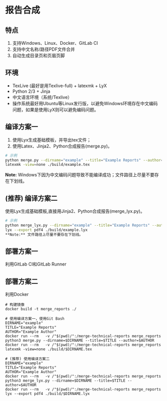 # 报告合成

## 特点
1. 支持Windows、Linux、Docker、GitLab CI
2. 支持中文名称/路径PDF文件合并
3. 自动生成目录页和页眉页脚

## 环境
- TexLive (最好是用Texlive-full) + latexmk + LyX
- Python 2/3 + Jinja
- 中文语言环境（系统/Texlive）
- 操作系统最好用Ubuntu等Linux发行版，以避免Windows环境存在中文编码问题，如果是使用LyX则可以避免编码问题。

## 编译方案一
1. 使用Lyx生成基础模板，并导出tex文件；
2. 使用Latex、Jinja2、Python合成报告(merge.py)。
``` bash
# 示例
python merge.py --dirname="example" --title="Example Reports" --author="Example Author"
latexmk -view=none ./build/example.tex
```

**Note:** Windows下因为中文编码问题导致不能编译成功；文件路径上尽量不要存在下划线。

## (推荐) 编译方案二
使用Lyx生成基础模板,直接用Jinja2、Python合成报告(merge_lyx.py)。
``` bash
# 示例
python merge_lyx.py --dirname="example" --title="Example Reports" --author="Example Author"
lyx --export pdf4 ./build/example.lyx
**Note:** 文件路径上尽量不要存在下划线。
```

## 部署方案一
利用GitLab CI和GitLab Runner

## 部署方案二
利用Docker
```
# 构建镜像
docker build -t merge_reports ./

# 使用编译方案一，使用Git Bash
DIRNAME="example"
TITLE="Example Reports"
AUTHOR="Example Author"
docker run --rm   -v /"$(pwd)/":/merge-technical-reports merge_reports  python3 merge.py --dirname=$DIRNAME --title=$TITLE --author=$AUTHOR
docker run --rm   -v /"$(pwd)/":/merge-technical-reports merge_reports  latexmk -view=none ./build/$DIRNAME.tex
   
# (推荐) 使用编译方案二
DIRNAME="example"
TITLE="Example Reports"
AUTHOR="Example Author"
docker run --rm   -v /"$(pwd)/":/merge-technical-reports merge_reports  python3 merge_lyx.py --dirname=$DIRNAME --title=$TITLE --author=$AUTHOR
docker run --rm   -v /"$(pwd)/":/merge-technical-reports merge_reports  lyx --export pdf4 ./build/$DIRNAME.lyx
```
